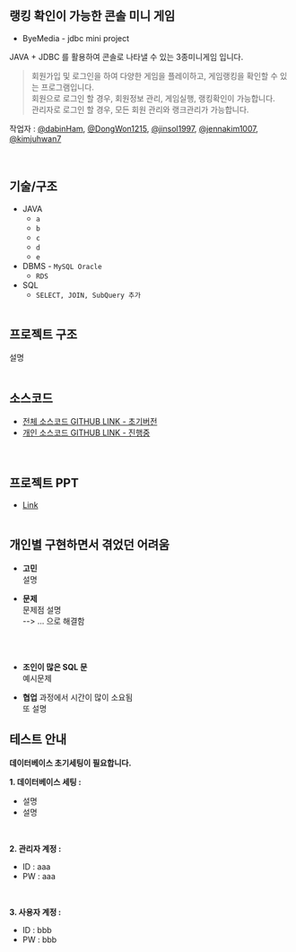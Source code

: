 ##  랭킹 확인이 가능한 콘솔 미니 게임


- ByeMedia - jdbc mini project

JAVA + JDBC  를 활용하여 콘솔로 나타낼 수 있는 3종미니게임 입니다.


> 회원가입 및 로그인을 하여 다양한 게임을 플레이하고, 게임랭킹을 확인할 수 있는 프로그램입니다. <br>
> 회원으로 로그인 할 경우, 회원정보 관리, 게임실행, 랭킹확인이 가능합니다. <br>
> 관리자로 로그인 할 경우, 모든 회원 관리와 랭크관리가 가능합니다. 

작업자 : [@dabinHam](https://github.com/dabinHam "@dabinHam"), [@DongWon1215](https://github.com/DongWon1215 "@DongWon1215"), [@jinsol1997](https://github.com/jinsol1997 "@jinsol1997"), [@jennakim1007](https://github.com/jennakim1007 "@jennakim1007"), [@kimjuhwan7](https://github.com/kimjuhwan7 "@kimjuhwan7")

<br>

## 기술/구조
* JAVA 
    * `a`
    * `b`
    * `c`
    * `d`
    * `e`
* DBMS - `MySQL Oracle`
    * `RDS`  
* SQL
    * `SELECT, JOIN, SubQuery 추가`
<br><br>

## 프로젝트 구조
설명
<br><br>

## 소스코드 
* [전체 소스코드 GITHUB LINK - 초기버전](https://github.com/)
* [개인 소스코드 GITHUB LINK - 진행중](https://github.com/)  
<br><br>

## 프로젝트 PPT 
* [Link](https://docs.google.com/presentation/d/)
<br><br>

## 개인별 구현하면서 겪었던 어려움 
* **고민** <br>
설명<br>

* **문제** <br>
문제점 설명<br>
--> ... 으로 해결함 
<br>
<br>

* **조인이 많은 SQL 문**  <br>
예시문제

* **협업** 과정에서 시간이 많이 소요됨 <br>
또 설명


## 테스트 안내 
**데이터베이스 초기세팅이 필요합니다.** 

**1. 데이터베이스 세팅 :**
* 설명
* 설명
<br>

**2. 관리자 계정 :**
* ID : aaa
* PW : aaa
<br>

**3. 사용자 계정 :**
* ID : bbb
* PW : bbb
<br><br>


